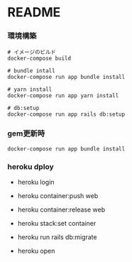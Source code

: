# README
### 環境構築
```
# イメージのビルド
docker-compose build

# bundle intall
docker-compose run app bundle install

# yarn install
docker-compose run app yarn install

# db:setup
docker-compose run app rails db:setup
```

### gem更新時
```
docker-compose run app bundle install
```

### heroku dploy

- heroku login

- heroku container:push web

- heroku container:release web

- heroku stack:set container

- heroku run rails db:migrate

- heroku open
